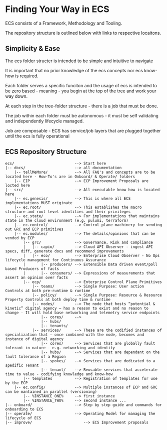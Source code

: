 # Finding Your Way in ECS

ECS consists of a Framework, Methodology and Tooling. 

The repository structure is outlined below with links to respective locaitons.

## Simplicity & Ease

The ecs folder structer is intended to be simple and intuitive to navigate 

It is important that no prior knowledge of the ecs concepts nor ecs know-how is required.

Each folder serves a specific funciton and the usage of ecs is intended to be zero based - meaning - you begin at the top of the tree and work your way down. 

At each step in the tree-folder structure - there is a job that must be done. 

The job within each folder must be autonomous - it must be self validating and independently lifecycle managed.

Job are composable - ECS has service/job layers that are plugged together until the ecs is fully operational

## ECS Repository Structure

```
ecs/                           --> Start here
|-- docs/                      --> all documentation
    |-- tellMeMore/            --> All FAQ's and concepts are to be located here - How-To's are in Onboard/ & Operate/ folders
    |-- EIP                    --> ECP Improvement Proposals are locted here 
|-- src/                       --> All executable know how is located here
    |-- ec.genesis/            --> This is where all ECS implementations MUST originate 
    |-- ec.root/               --> This establishes the macro structure and root level identities and their privileges
    |-- ec.state/              --> For implementations that maintains state in the cloud environment (e.g. pulumi, terraform)
    |-- ec.control/            --> Control plane machinery for vending out GRC and ECP primitives 
    |-- ec.modules/            --> The details/opinions that can be vended by ECP
        |-- grc/               --> Governance, Risk and Compliance
        |   |-- capio/         --> Cloud API Observer - ingest API specs, diff, generate docs and recommend improvements
        |   |-- eco/           --> Enterprise Cloud Observer - No Ops lifecycle management for Continuous Assurance
        |       |-- producers/ --> Extensible Data driven event/poll based Producers of facts
        |       |-- consumers/ --> Expressions of measurements that assert an opinion over facts
        |-- ecp/               --> Enterprise Control Plane Primitives
            |-- teams/         --> Single Purpose: User action Controls at both pre-runtime & runtime
            |-- policy/        --> Single Purpose: Resource & Resource Property Controls at both deploy time & runtime
            |-- nodes/         --> The node that hosts “potential & kinetic” digital agency – has a reason to exist and no reason to change - It will hold base networking and telemetry service endpoints
                |-- cores/     --> 
                |-- hubs/
                |-- tenants/
            |-- services/      --> These are the codified instances of specialization that – once combined with the node, becomes and instance of digital agency
                |-- cores/     --> Services that are globally fault tolerant in nature - e.g. networking and identity
                |-- hubs/      --> Services that are dependant on the fault tolerance of a Region
                |-- spokes/    --> Services that are dedicated to a spedific Tenant
                |-- tenant/    --> Reusable services that accelerate time to value - codifying knowledge and know-how
        |-- templates          --> Registration of templates for use by the ECP
    |-- ec.config/             --> Multiple instances of ECP and GRC can be mantained in parallel (versioning)
        |-- %INSTANCE_ONE%     --> first instance
        |-- %INSTANCE_TWO%     --> second instance ...
|-- onboard/                   --> Step by step guide and commands for onboarding to ECS
|-- operate/                   --> Operating Model for managing the lifecycle of ECS
|-- improve/                       --> ECS Improvement proposals

```

